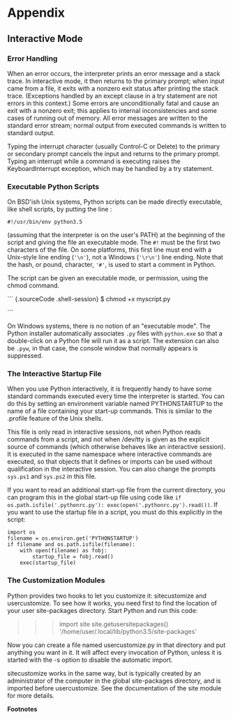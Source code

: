 # Appendix

## Interactive Mode

### Error Handling

When an error occurs, the interpreter prints an error message and a stack trace. In interactive mode, it then returns to the primary prompt; when input came from a file, it exits with a nonzero exit status after printing the stack trace. \(Exceptions handled by an except clause in a try statement are not errors in this context.\) Some errors are unconditionally fatal and cause an exit with a nonzero exit; this applies to internal inconsistencies and some cases of running out of memory. All error messages are written to the standard error stream; normal output from executed commands is written to standard output.

Typing the interrupt character \(usually Control-C or Delete\) to the primary or secondary prompt cancels the input and returns to the primary prompt.  Typing an interrupt while a command is executing raises the KeyboardInterrupt exception, which may be handled by a try statement.

### Executable Python Scripts

On BSD'ish Unix systems, Python scripts can be made directly executable, like shell scripts, by putting the line :

```text
#!/usr/bin/env python3.5
```

\(assuming that the interpreter is on the user's PATH\) at the beginning of the script and giving the file an executable mode. The `#!` must be the first two characters of the file. On some platforms, this first line must end with a Unix-style line ending \(`'\n'`\), not a Windows \(`'\r\n'`\) line ending. Note that the hash, or pound, character, `'#'`, is used to start a comment in Python.

The script can be given an executable mode, or permission, using the chmod command.

\`\`\` {.sourceCode .shell-session} $ chmod +x myscript.py

\`\`\`

On Windows systems, there is no notion of an "executable mode". The Python installer automatically associates `.py` files with `python.exe` so that a double-click on a Python file will run it as a script. The extension can also be `.pyw`, in that case, the console window that normally appears is suppressed.

### The Interactive Startup File

When you use Python interactively, it is frequently handy to have some standard commands executed every time the interpreter is started. You can do this by setting an environment variable named PYTHONSTARTUP to the name of a file containing your start-up commands. This is similar to the .profile feature of the Unix shells.

This file is only read in interactive sessions, not when Python reads commands from a script, and not when /dev/tty is given as the explicit source of commands \(which otherwise behaves like an interactive session\). It is executed in the same namespace where interactive commands are executed, so that objects that it defines or imports can be used without qualification in the interactive session. You can also change the prompts `sys.ps1` and `sys.ps2` in this file.

If you want to read an additional start-up file from the current directory, you can program this in the global start-up file using code like `if os.path.isfile('.pythonrc.py'): exec(open('.pythonrc.py').read())`. If you want to use the startup file in a script, you must do this explicitly in the script:

```text
import os
filename = os.environ.get('PYTHONSTARTUP')
if filename and os.path.isfile(filename):
    with open(filename) as fobj:
        startup_file = fobj.read()
    exec(startup_file)
```

### The Customization Modules

Python provides two hooks to let you customize it: sitecustomize and usercustomize. To see how it works, you need first to find the location of your user site-packages directory. Start Python and run this code:

> > > import site site.getusersitepackages\(\) '/home/user/.local/lib/python3.5/site-packages'

Now you can create a file named usercustomize.py in that directory and put anything you want in it. It will affect every invocation of Python, unless it is started with the -s option to disable the automatic import.

sitecustomize works in the same way, but is typically created by an administrator of the computer in the global site-packages directory, and is imported before usercustomize. See the documentation of the site module for more details.

**Footnotes**

